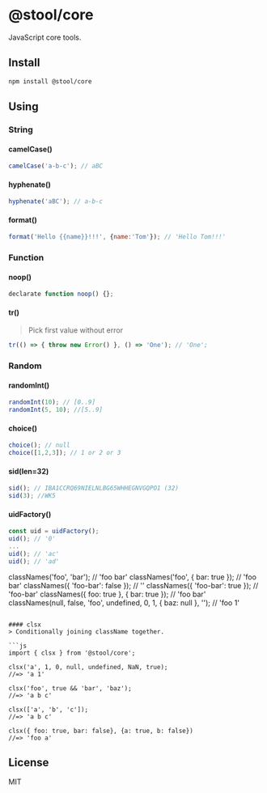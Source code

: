 # @stool/core

JavaScript core tools.

## Install

```sh
npm install @stool/core
```

## Using

### String

#### camelCase()
```js
camelCase('a-b-c'); // aBC
```
#### hyphenate()
```js
hyphenate('aBC'); // a-b-c
```
#### format()
```js
format('Hello {{name}}!!!', {name:'Tom'}); // 'Hello Tom!!!'
```

### Function

#### noop()
```typescript
declarate function noop() {};
```
#### tr()
> Pick first value without error
```js
tr(() => { throw new Error() }, () => 'One'); // 'One';
```

### Random
#### randomInt()
```js
randomInt(10); // [0..9]
randomInt(5, 10); //[5..9]
```

#### choice()
```js
choice(); // null
choice([1,2,3]); // 1 or 2 or 3
```

#### sid(len=32)
```js
sid(); // IBA1CCRQ69NIELNLBG65WHHEGNVGQPO1 (32)
sid(3); //WK5
```
#### uidFactory()
```js
const uid = uidFactory();
uid(); // '0'
...
uid(); // 'ac'
uid(); // 'ad'
```


classNames('foo', 'bar'); // 'foo bar'
classNames('foo', { bar: true }); // 'foo bar'
classNames({ 'foo-bar': false }); // ''
classNames({ 'foo-bar': true }); // 'foo-bar'
classNames({ foo: true }, { bar: true }); // 'foo bar'
classNames(null, false, 'foo', undefined, 0, 1, { baz: null }, ''); // 'foo 1'
```

#### clsx
> Conditionally joining className together.

```js
import { clsx } from '@stool/core';

clsx('a', 1, 0, null, undefined, NaN, true); 
//=> 'a 1'

clsx('foo', true && 'bar', 'baz');
//=> 'a b c'

clsx(['a', 'b', 'c']);
//=> 'a b c'

clsx({ foo: true, bar: false}, {a: true, b: false})
//=> 'foo a'
```

## License
MIT
